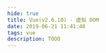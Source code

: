 ```yaml
---
hide: true
title: Vue(v2.6.10) - 虚拟 DOM
date: 2019-06-21 11:41:48
tags: vue
description: TODO
---
```

